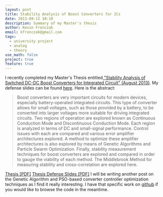 ```yaml
---
layout: post
title: Stability Analysis of Boost Converters for ICs
date: 2013-09-12 10:10
description: Summary of my Master's thesis
author: Kevin Fronczak
email: kfronczak@gmail.com
tags:
  - university project
  - analog
  - theory
use_math: false
project: true
feature: true
---
```


I recently completed my Master's Thesis entitled<a href="http://kevinfronczak.com/documents/Fronczak_Thesis.pdf"> "Stability Analysis of Switched DC-DC Boost Converters for Integrated Circuit" (August 2013)</a>. My defense slides can be found <a href="http://kevinfronczak.com/documents/Fronczak_Thesis_Defense.pdf">here</a>.
Here is the abstract:
<blockquote>Boost converters are very important circuits for modern devices, especially battery-operated integrated circuits. This type of converter allows for small voltages, such as those provided by a battery, to be converted into larger voltages more suitable for driving integrated circuits.
Two regions of operation are explored known as Continuous Conduction Mode and Discontinuous Conduction Mode. Each region is analyzed in terms of DC and small-signal performance. Control issues with each are compared and various error amplifier architectures explored. A method to optimize these amplifier architectures is also explored by means of Genetic Algorithms and Particle Swarm Optimization.
Finally, stability measurement techniques for boost converters are explored and compared in order to gauge the viability of each method. The Middlebrook Method for measuring stability and cross-correlation are explored here.</blockquote>
<a href="http://kevinfronczak.com/documents/Fronczak_Thesis.pdf">Thesis [PDF]</a>
<a href="http://kevinfronczak.com/documents/Fronczak_Thesis_Defense.pdf">Thesis Defense Slides [PDF]</a>
I will be writing another post on the Genetic Algorithm and PSO-based converter controller optimization techniques as I find it really interesting. I have that specific work on <a href="http://github.com/fronzbot/aidc">github</a> if you would like to browse the code in the meantime.
